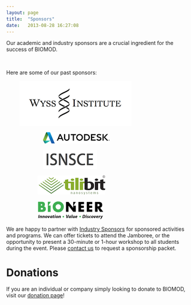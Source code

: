 ```yaml
---
layout: page
title:  "Sponsors"
date:   2013-08-28 16:27:08
---
```


Our academic and industry sponsors are a crucial ingredient for the success of BIOMOD.

&nbsp;

Here are some of our past sponsors:

<a target="_new" href="http://wyss.harvard.edu/"><img style="padding-left:2.5em;" src="/assets/images/wysslogo-panel.png"></a><br>

<a target="_new" href="http://www.autodesk.com/education/"><img style="padding-left:7em;" src="/assets/sponsors/autodesk/autodesk.png"></a><br>

<a target="_new" href="http://www.isnsce.org/"><img style="padding-left:7em;" src="/assets/sponsors/isnsce/isnsce.png"></a><br>

<a target="_new" href="http://shop.tilibit.com/"><img style="padding-left:6em;" src="/assets/sponsors/tilibit/tilibit.png"></a><br>

<a target="_new" href="http://www.bioneer.com/"><img style="padding-left:6em;" src="/assets/sponsors/bioneer/bioneer.png"></a><br>

We are happy to partner with [Industry Sponsors](http://biomod.net/sponsors/) for sponsored activities and programs. We can offer tickets to attend the Jamboree, or the opportunity to present a 30-minute or 1-hour workshop to all students during the event. Please [contact us](/contact) to request a sponsorship packet.


# Donations

If you are an individual or company simply looking to donate to BIOMOD, visit our [donation page](/donate)!